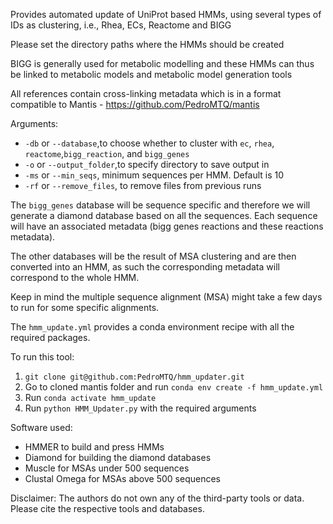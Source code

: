 Provides automated update of UniProt based HMMs, using several types of IDs as clustering, i.e., Rhea, ECs, Reactome and BIGG

Please set the directory paths where the HMMs should be created

BIGG is generally used for metabolic modelling and these HMMs can thus be linked to metabolic models and metabolic model generation tools

All references contain cross-linking metadata which is in a format compatible to Mantis - https://github.com/PedroMTQ/mantis

Arguments:
- `-db` or `--database`,to choose whether to cluster with `ec`, `rhea`, `reactome`,`bigg_reaction`, and `bigg_genes`
- `-o` or `--output_folder`,to specify directory to save output in
- `-ms` or `--min_seqs`, minimum sequences per HMM. Default is 10
- `-rf` or `--remove_files`, to remove files from previous runs

The `bigg_genes` database will be sequence specific and therefore we will generate a diamond database based on all the sequences. Each sequence will have an associated metadata (bigg genes reactions and these reactions metadata).

The other databases will be the result of MSA clustering and are then converted into an HMM, as such the corresponding metadata will correspond to the whole HMM.

Keep in mind the multiple sequence alignment (MSA) might take a few days to run for some specific alignments.

The `hmm_update.yml` provides a conda environment recipe with all the required packages.

To run this tool:

1. `git clone git@github.com:PedroMTQ/hmm_updater.git`  
2. Go to cloned mantis folder and run `conda env create -f hmm_update.yml`
3. Run `conda activate hmm_update`
5. Run `python HMM_Updater.py` with the required arguments



Software used:
- HMMER to build and press HMMs
- Diamond for building the diamond databases
- Muscle for MSAs under 500 sequences
- Clustal Omega for MSAs above 500 sequences

Disclaimer:
The authors do not own any of the third-party tools or data.
Please cite the respective tools and databases.